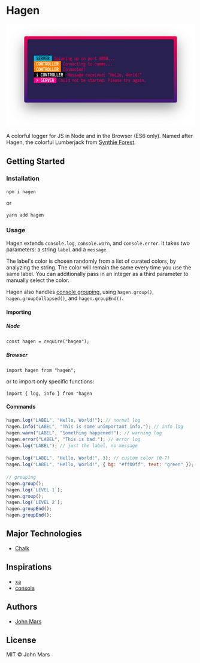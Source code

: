 # Hagen

![](https://github.com/j0hnm4r5/hagen/raw/master/assets/screenshot.png)

A colorful logger for JS in Node and in the Browser (ES6 only). Named after Hagen, the colorful Lumberjack from [Synthie Forest](https://vimeo.com/90995716).

## Getting Started

### Installation

`npm i hagen`

or

`yarn add hagen`

### Usage

Hagen extends `console.log`, `console.warn`, and `console.error`. It takes two parameters: a string `label` and a `message`.

The label's color is chosen randomly from a list of curated colors, by analyzing the string. The color will remain the same every time you use the same label. You can additionally pass in an integer as a third parameter to manually select the color.

Hagen also handles [console grouping](https://developer.mozilla.org/en-US/docs/Web/API/Console/group), using `hagen.group()`, `hagen.groupCollapsed()`, and `hagen.groupEnd()`.

#### Importing

##### Node

`const hagen = require("hagen");`

##### Browser

`import hagen from "hagen";`

or to import only specific functions:

`import { log, info } from "hagen`

#### Commands

```js
hagen.log("LABEL", "Hello, World!"); // normal log
hagen.info("LABEL", "This is some unimportant info."); // info log
hagen.warn("LABEL", "Something happened!"); // warning log
hagen.error("LABEL", "This is bad."); // error log
hagen.log("LABEL"); // just the label, no message

hagen.log("LABEL", "Hello, World!", 3); // custom color (0-7)
hagen.log("LABEL", "Hello, World!", { bg: "#ff00ff", text: "green" }); // manual color (css color strings)

// grouping
hagen.group();
hagen.log(`LEVEL 1`);
hagen.group();
hagen.log(`LEVEL 2`);
hagen.groupEnd();
hagen.groupEnd();
```

## Major Technologies

-   [Chalk](https://github.com/chalk/chalk)

## Inspirations

-   [xa](https://github.com/xxczaki/xa)
-   [consola](https://github.com/nuxt/consola/)

## Authors

-   [John Mars](http://m4r5.io)

## License

MIT © John Mars
